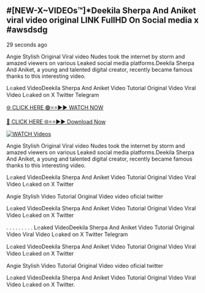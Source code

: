## #[NEW-X~VIDEOs™]*Deekila Sherpa And Aniket viral video original LINK FullHD On Social media x #awsdsdg

29 seconds ago

Angie Stylish Original Viral video Nudes took the internet by storm and amazed viewers on various Leaked social media platforms.Deekila Sherpa And Aniket, a young and talented digital creator, recently became famous thanks to this interesting video.

L𝚎aked VideoDeekila Sherpa And Aniket Video Tutorial Original Video Viral Video L𝚎aked on X Twitter Telegram

[🌐 CLICK HERE 🟢==►► WATCH NOW](https://shorturl.at/C3Pjp)

[🔴 CLICK HERE 🌐==►► Download Now](https://shorturl.at/C3Pjp)

[![WATCH Videos](https://i.imgur.com/dJHk4Zq.gif)](https://shorturl.at/C3Pjp)

Angie Stylish Original Viral video Nudes took the internet by storm and amazed viewers on various Leaked social media platforms.Deekila Sherpa And Aniket, a young and talented digital creator, recently became famous thanks to this interesting video.

L𝚎aked VideoDeekila Sherpa And Aniket Video Tutorial Original Video Viral Video L𝚎aked on X Twitter

Angie Stylish Video Tutorial Original Video video oficial twitter

L𝚎aked VideoDeekila Sherpa And Aniket Video Tutorial Original Video Viral Video L𝚎aked on X Twitter

. . . . . . . . . L𝚎aked VideoDeekila Sherpa And Aniket Video Tutorial Original Video Viral Video L𝚎aked on X Twitter Telegram

L𝚎aked VideoDeekila Sherpa And Aniket Video Tutorial Original Video Viral Video L𝚎aked on X Twitter

Angie Stylish Video Tutorial Original Video video oficial twitter

L𝚎aked VideoDeekila Sherpa And Aniket Video Tutorial Original Video Viral Video L𝚎aked on X Twitter.